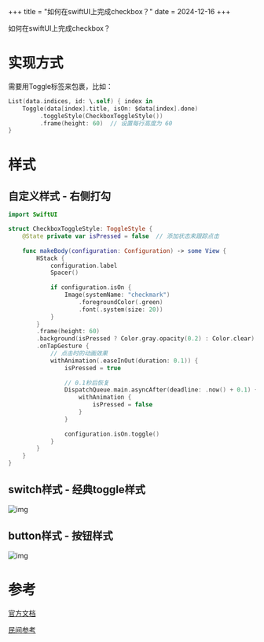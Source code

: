 +++
title = "如何在swiftUI上完成checkbox？"
date = 2024-12-16
+++

如何在swiftUI上完成checkbox？

# 实现方式

需要用Toggle标签来包裹，比如：

```swift
List(data.indices, id: \.self) { index in
    Toggle(data[index].title, isOn: $data[index].done)
         .toggleStyle(CheckboxToggleStyle())
         .frame(height: 60)  // 设置每行高度为 60
}
```

# 样式

## 自定义样式 - 右侧打勾

```swift
import SwiftUI

struct CheckboxToggleStyle: ToggleStyle {
    @State private var isPressed = false  // 添加状态来跟踪点击
    
    func makeBody(configuration: Configuration) -> some View {
        HStack {
            configuration.label
            Spacer()
            
            if configuration.isOn {
                Image(systemName: "checkmark")
                    .foregroundColor(.green)
                    .font(.system(size: 20))
            }
        }
        .frame(height: 60)
        .background(isPressed ? Color.gray.opacity(0.2) : Color.clear)  // 点击时显示灰色背景
        .onTapGesture {
            // 点击时的动画效果
            withAnimation(.easeInOut(duration: 0.1)) {
                isPressed = true
                
                // 0.1秒后恢复
                DispatchQueue.main.asyncAfter(deadline: .now() + 0.1) {
                    withAnimation {
                        isPressed = false
                    }
                }
                
                configuration.isOn.toggle()
            }
        }
    }
}
```

## switch样式 - 经典toggle样式

![img](https://linxz-aliyun.oss-cn-shenzhen.aliyuncs.com/images/202412161536870.png)


## button样式 - 按钮样式

![img](https://linxz-aliyun.oss-cn-shenzhen.aliyuncs.com/images/202412161534416.png)

# 参考

[官方文档](https://developer.apple.com/documentation/swiftui/togglestyle)

[民间参考](https://www.appcoda.com/swiftui-checkbox/)

